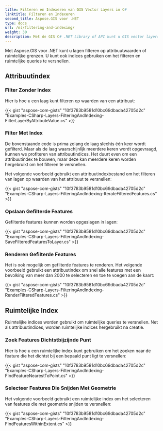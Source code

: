 ```yaml
---
title: Filteren en Indexeren van GIS Vector Layers in C#
linktitle: Filteren en Indexeren
second_title: Aspose.GIS voor .NET
type: docs
url: /nl/filtering-and-indexing/
weight: 30
description: Met de GIS C# .NET Library of API kunt u GIS vector layers filteren op attribuutwaarden of ruimtelijke grenzen. U kunt ook indices gebruiken om het filteren en ruimtelijke queries te versnellen.
---
```


Met Aspose.GIS voor .NET kunt u lagen filteren op attribuutwaarden of ruimtelijke grenzen. U kunt ook indices gebruiken om het filteren en ruimtelijke queries te versnellen.
## **Attribuutindex**
### **Filter Zonder Index**
Hier is hoe u een laag kunt filteren op waarden van een attribuut:

{{< gist "aspose-com-gists" "10f3783b9581d10bc69dbada42705d2c" "Examples-CSharp-Layers-FilteringAndIndexing-FilterLayerByAttributeValue.cs" >}}
### **Filter Met Index**
De bovenstaande code is prima zolang de laag slechts één keer wordt gefilterd. Maar als de laag waarschijnlijk meerdere keren wordt opgevraagd, kunnen we profiteren van attribuutindices. Het duurt even om een attribuutindex te bouwen, maar deze kan meerdere keren worden hergebruikt om het filteren te versnellen.

Het volgende voorbeeld gebruikt een attribuutindexbestand om het filteren van lagen op waarden van het attribuut te versnellen:

{{< gist "aspose-com-gists" "10f3783b9581d10bc69dbada42705d2c" "Examples-CSharp-Layers-FilteringAndIndexing-IterateFilteredFeatures.cs" >}}
### **Opslaan Gefilterde Features**
Gefilterde features kunnen worden opgeslagen in lagen:

{{< gist "aspose-com-gists" "10f3783b9581d10bc69dbada42705d2c" "Examples-CSharp-Layers-FilteringAndIndexing-SaveFilteredFeaturesToLayer.cs" >}}
### **Renderen Gefilterde Features**
Het is ook mogelijk om gefilterde features te renderen. Het volgende voorbeeld gebruikt een attribuutindex om snel alle features met een bevolking van meer dan 2000 te selecteren en toe te voegen aan de kaart:

{{< gist "aspose-com-gists" "10f3783b9581d10bc69dbada42705d2c" "Examples-CSharp-Layers-FilteringAndIndexing-RenderFilteredFeatures.cs" >}}
## **Ruimtelijke Index**
Ruimtelijke indices worden gebruikt om ruimtelijke queries te versnellen. Net als attribuutindices, worden ruimtelijke indices hergebruikt na creatie.
### **Zoek Features Dichtstbijzijnde Punt**
Hier is hoe u een ruimtelijke index kunt gebruiken om het zoeken naar de feature die het dichtst bij een bepaald punt ligt te versnellen:

{{< gist "aspose-com-gists" "10f3783b9581d10bc69dbada42705d2c" "Examples-CSharp-Layers-FilteringAndIndexing-FindFeatureNearestToPoint.cs" >}}
### **Selecteer Features Die Snijden Met Geometrie**
Het volgende voorbeeld gebruikt een ruimtelijke index om het selecteren van features die met geometrie snijden te versnellen:

{{< gist "aspose-com-gists" "10f3783b9581d10bc69dbada42705d2c" "Examples-CSharp-Layers-FilteringAndIndexing-FindFeaturesWithinExtent.cs" >}}
